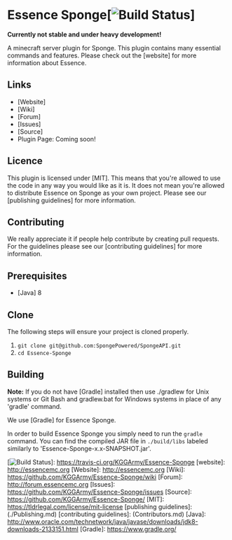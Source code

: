 Essence Sponge[![Build Status]]
==============

**Currently not stable and under heavy development!**

A minecraft server plugin for Sponge.
This plugin contains many essential commands and features.
Please check out the [website] for more information about Essence.

## Links
* [Website]
* [Wiki]
* [Forum]
* [Issues]
* [Source]
* Plugin Page: Coming soon!

## Licence
This plugin is licensed under [MIT].
This means that you're allowed to use the code in any way you would like as it is.
It does not mean you're allowed to distribute Essence on Sponge as your own project.
Please see our [publishing guidelines] for more information.

## Contributing
We really appreciate it if people help contribute by creating pull requests.
For the guidelines please see our [contributing guidelines] for more information.

## Prerequisites
* [Java] 8

## Clone
The following steps will ensure your project is cloned properly.
1. `git clone git@github.com:SpongePowered/SpongeAPI.git`  
2. `cd Essence-Sponge` 

## Building
__Note:__ If you do not have [Gradle] installed then use ./gradlew for Unix systems or Git Bash and gradlew.bat for
Windows systems in place of any 'gradle' command.

We use [Gradle] for Essence Sponge.

In order to build Essence Sponge you simply need to run the `gradle` command.
You can find the compiled JAR file in `./build/libs` labeled similarly to 'Essence-Sponge-x.x-SNAPSHOT.jar'.

[Build Status]: https://travis-ci.org/KGGArmy/Essence-Sponge.svg?master
[![Build Status]]: https://travis-ci.org/KGGArmy/Essence-Sponge
[website]: http://essencemc.org
[Website]: http://essencemc.org
[Wiki]: https://github.com/KGGArmy/Essence-Sponge/wiki
[Forum]: http://forum.essencemc.org
[Issues]: https://github.com/KGGArmy/Essence-Sponge/issues
[Source]: https://github.com/KGGArmy/Essence-Sponge/
[MIT]: https://tldrlegal.com/license/mit-license
[publishing guidelines]: (./Publishing.md)
[contributing guidelines]: (Contributors.md)
[Java]: http://www.oracle.com/technetwork/java/javase/downloads/jdk8-downloads-2133151.html
[Gradle]: https://www.gradle.org/
